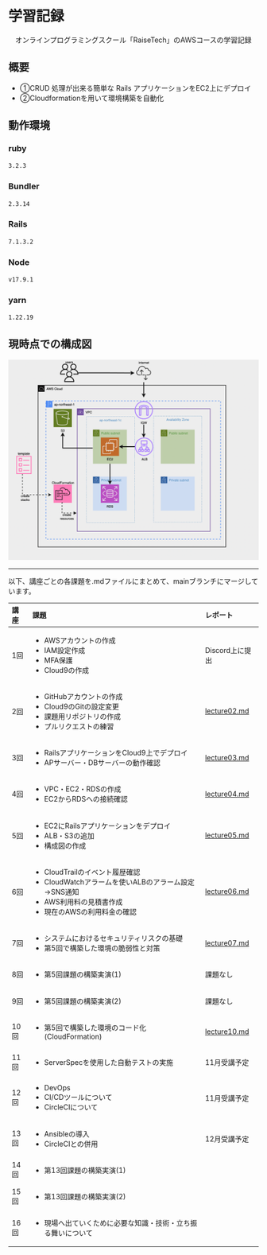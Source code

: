 # 学習記録
　オンラインプログラミングスクール「RaiseTech」のAWSコースの学習記録

## 概要

- ①CRUD 処理が出来る簡単な Rails アプリケーションをEC2上にデプロイ
- ②Cloudformationを用いて環境構築を自動化


## 動作環境
### ruby
```bash
3.2.3
```
### Bundler
```bash
2.3.14
```
### Rails
```bash
7.1.3.2
```
### Node
```bash
v17.9.1
```
### yarn
```bash
1.22.19
```

## 現時点での構成図

![image](readme_image/koseizu.png)

--- 


以下、講座ごとの各課題を.mdファイルにまとめて、mainブランチにマージしています。

|講座|課題|レポート|
|:---|:---|:---|
|1回|<ul><li>AWSアカウントの作成<li>IAM設定作成<li>MFA保護<li>Cloud9の作成|Discord上に提出|
|2回|<ul><li>GitHubアカウントの作成<li>Cloud9のGitの設定変更<li>課題用リポジトリの作成<li>プルリクエストの練習|[lecture02.md](lecture02.md)|
|3回|<ul><li>RailsアプリケーションをCloud9上でデプロイ<li>APサーバー・DBサーバーの動作確認|[lecture03.md](lecture03.md)|
|4回|<ul><li>VPC・EC2・RDSの作成<li>EC2からRDSへの接続確認|[lecture04.md](lecture04.md)|
|5回|<ul><li>EC2にRailsアプリケーションをデプロイ<li>ALB・S3の追加<li>構成図の作成|[lecture05.md](lecture05.md)|
|6回|<ul><li>CloudTrailのイベント履歴確認<li>CloudWatchアラームを使いALBのアラーム設定→SNS通知<li>AWS利用料の見積書作成<li>現在のAWSの利用料金の確認|[lecture06.md](lecture06.md)|
|7回|<ul><li>システムにおけるセキュリティリスクの基礎<li>第5回で構築した環境の脆弱性と対策|[lecture07.md](lecture07.md)|
|8回|<ul><li>第5回課題の構築実演(1)|課題なし|
|9回|<ul><li>第5回課題の構築実演(2)|課題なし|
|10回|<ul><li>第5回で構築した環境のコード化(CloudFormation)|[lecture10.md](lecture10.md)|
|11回|<ul><li>ServerSpecを使用した自動テストの実施|11月受講予定|
|12回|<ul><li>DevOps<li>CI/CDツールについて<li>CircleCIについて|11月受講予定|
|13回|<ul><li>Ansibleの導入<li>CircleCIとの併用|12月受講予定|
|14回|<ul><li>第13回課題の構築実演(1)||
|15回|<ul><li>第13回課題の構築実演(2)||
|16回|<ul><li>現場へ出ていくために必要な知識・技術・立ち振る舞いについて||
